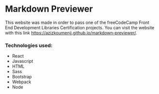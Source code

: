 # Markdown Previewer
This website was made in order to pass one of the freeCodeCamp Front End Development Libraries Certification projects. You can visit the website with this link https://azizkoumenji.github.io/markdown-previewer/.
### Technologies used:
- React
- Javascript
- HTML
- Sass
- Bootstrap
- Webpack
- Node
